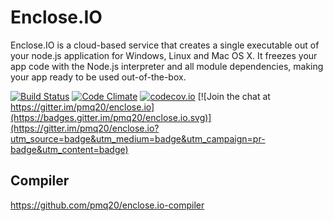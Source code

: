 # Enclose.IO

Enclose.IO 
is a cloud-based service that creates a single executable out of your node.js application
for Windows, Linux and Mac OS X. It freezes your app code with the Node.js interpreter and all module dependencies,
making your app ready to be used out-of-the-box.


[![Build Status](https://travis-ci.org/pmq20/enclose.io.svg)](https://travis-ci.org/pmq20/enclose.io)
[![Code Climate](https://codeclimate.com/github/pmq20/enclose.io/badges/gpa.svg)](https://codeclimate.com/github/pmq20/enclose.io)
[![codecov.io](https://codecov.io/github/pmq20/enclose.io/coverage.svg?branch=master)](https://codecov.io/github/pmq20/enclose.io?branch=master)
[![Join the chat at https://gitter.im/pmq20/enclose.io](https://badges.gitter.im/pmq20/enclose.io.svg)](https://gitter.im/pmq20/enclose.io?utm_source=badge&utm_medium=badge&utm_campaign=pr-badge&utm_content=badge)

## Compiler

https://github.com/pmq20/enclose.io-compiler
